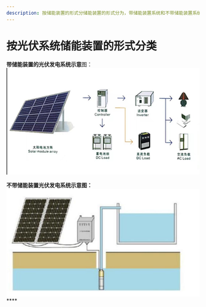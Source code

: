 ```yaml
---
description: 按储能装置的形式分储能装置的形式分为，带储能装置系统和不带储能装置系统
---
```


# 按光伏系统储能装置的形式分类

**带储能装置的光伏发电系统示意**图：![](../../.gitbook/assets/7609d1871f73616ba8b2c327e9a560e.jpg)

**不带储能装置光伏发电系统示意图：**![](../../.gitbook/assets/a6627d31093d42f0ffe5a2b3c0ef82e.jpg)****
